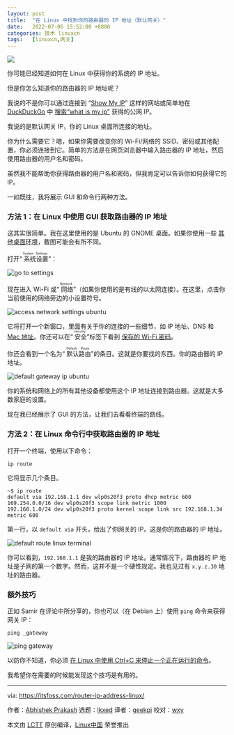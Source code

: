 ```yaml
---
layout: post
title:	"在 Linux 中找到你的路由器的 IP 地址（默认网关）"
date:	2022-07-06 15:52:00 +0800 
categories:	技术 linuxcn 
tags:	[linuxcn,网关]
---
```



![](/Asserts/Images//attachment/album/202207/06/155222cgjpa9ppa19zr2g1.jpg)


你可能已经知道如何在 Linux 中获得你的系统的 IP 地址。


但是你怎么知道你的路由器的 IP 地址呢？


我说的不是你可以通过连接到 “[Show My IP](https://www.showmyip.com/)” 这样的网站或简单地在 [DuckDuckGo](https://itsfoss.com/duckduckgo-easter-eggs/) 中 [搜索“what is my ip”](https://duckduckgo.com/?q=what+is+my+ip&t=h_&ia=answer) 获得的公网 IP。


我说的是默认网关 IP，你的 Linux 桌面所连接的地址。


你为什么需要它？嗯，如果你需要改变你的 Wi-Fi/网络的 SSID、密码或其他配置，你必须连接到它。简单的方法是在网页浏览器中输入路由器的 IP 地址，然后使用路由器的用户名和密码。


虽然我不能帮助你获得路由器的用户名和密码，但我肯定可以告诉你如何获得它的 IP。


一如既往，我将展示 GUI 和命令行两种方法。


### 方法 1：在 Linux 中使用 GUI 获取路由器的 IP 地址


这其实很简单。我在这里使用的是 Ubuntu 的 GNOME 桌面。如果你使用一些 [其他桌面环境](https://itsfoss.com/best-linux-desktop-environments/)，截图可能会有所不同。


打开“<ruby> 系统设置 <rt>  System Settings </rt></ruby>”：


![go to settings](/Asserts/Images//attachment/album/202207/06/155257xxyx9bb9ag11cch3.jpg)


现在进入 Wi-Fi 或“<ruby> 网络 <rt>  Network </rt></ruby>”（如果你使用的是有线的以太网连接）。在这里，点击你当前使用的网络旁边的小设置符号。


![access network settings ubuntu](/Asserts/Images//attachment/album/202207/06/155258zst8a6ntaarwr6w6.png)


它将打开一个新窗口，里面有关于你的连接的一些细节，如 IP 地址、DNS 和 [Mac 地址](https://itsfoss.com/change-mac-address-linux/)。你还可以在“<ruby> 安全 <rt>  security </rt></ruby>”标签下看到 [保存的 Wi-Fi 密码](https://itsfoss.com/how-to-find-saved-wireless-wifi-passwords-ubuntu/)。


你还会看到一个名为“<ruby> 默认路由 <rt>  Default Route </rt></ruby>”的条目。这就是你要找的东西。你的路由器的 IP 地址。


![default gateway ip ubuntu](/Asserts/Images//attachment/album/202207/06/155258r1jfs6zxf38wnpap.png)


你的系统和网络上的所有其他设备都使用这个 IP 地址连接到路由器。这就是大多数家庭的设置。


现在我已经展示了 GUI 的方法，让我们去看看终端的路线。


### 方法 2：在 Linux 命令行中获取路由器的 IP 地址


打开一个终端，使用以下命令：



```
ip route

```

它将显示几个条目。



```
~$ ip route
default via 192.168.1.1 dev wlp0s20f3 proto dhcp metric 600 
169.254.0.0/16 dev wlp0s20f3 scope link metric 1000 
192.168.1.0/24 dev wlp0s20f3 proto kernel scope link src 192.168.1.34 metric 600

```

第一行，以 `default via` 开头，给出了你网关的 IP。这是你的路由器的 IP 地址。


![default route linux terminal](/Asserts/Images//attachment/album/202207/06/155258vj6m2q2q6j2jq545.png)


你可以看到，`192.168.1.1` 是我的路由器的 IP 地址。通常情况下，路由器的 IP 地址是子网的第一个数字。然而，这并不是一个硬性规定。我也见过有 `x.y.z.30` 地址的路由器。


### 额外技巧


正如 Samir 在评论中所分享的，你也可以（在 Debian 上）使用 `ping` 命令来获得网关 IP：



```
ping _gateway

```

![ping gateway](/Asserts/Images//attachment/album/202207/06/155258uyuuu4yczqpycyzu.png)


以防你不知道，你必须 [在 Linux 中使用 Ctrl+C 来停止一个正在运行的命令](https://itsfoss.com/stop-program-linux-terminal/)。


我希望你在需要的时候能发现这个技巧是有用的。




---


via: <https://itsfoss.com/router-ip-address-linux/>


作者：[Abhishek Prakash](https://itsfoss.com/author/abhishek/) 选题：[lkxed](https://github.com/lkxed) 译者：[geekpi](https://github.com/geekpi) 校对：[wxy](https://github.com/wxy)


本文由 [LCTT](https://github.com/LCTT/TranslateProject) 原创编译，[Linux中国](https://linux.cn/) 荣誉推出
